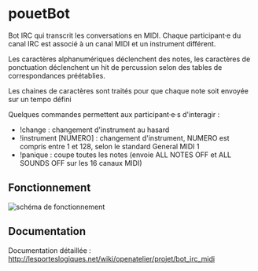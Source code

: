 # pouetBot

Bot IRC qui transcrit les conversations en MIDI. Chaque participant·e du canal IRC est associé à un canal MIDI et un instrument différent.

Les caractères alphanumériques déclenchent des notes, les caractères de ponctuation déclenchent un hit de percussion selon des tables de correspondances préétablies.

Les chaines de caractères sont traités pour que chaque note soit envoyée sur un tempo défini

Quelques commandes permettent aux participant·e·s d'interagir :

* !change : changement d'instrument au hasard
* !instrument [NUMERO] : changement d'instrument, NUMERO est compris entre 1 et 128, selon le standard General MIDI 1
* !panique : coupe toutes les notes (envoie ALL NOTES OFF et ALL SOUNDS OFF sur les 16 canaux MIDI)

## Fonctionnement

![schéma de fonctionnement](http://github.com/emoc/pouetBot/mibot_schema_fonctionnement.png)

## Documentation

Documentation détaillée : http://lesporteslogiques.net/wiki/openatelier/projet/bot_irc_midi

  